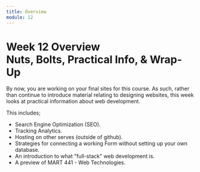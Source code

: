 ```yaml
---
title: Overview
module: 12
---
```


# Week 12 Overview<br />Nuts, Bolts, Practical Info, & Wrap-Up

By now, you are working on your final sites for this course. As such, rather than continue to introduce material relating to designing websites, this week looks at practical information about web development.

This includes;

- Search Engine Optimization (SEO).
- Tracking Analytics.
- Hosting on other serves (outside of github).
- Strategies for connecting a working Form without setting up your own database.
- An introduction to what "full-stack" web development is.
- A preview of MART 441 - Web Technologies.
